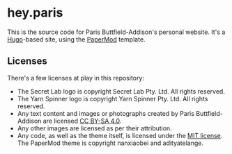 # hey.paris

This is the source code for Paris Buttfield-Addison's personal website. It's a [Hugo](https://gohugo.io/)-based site, using the [PaperMod](https://github.com/adityatelange/hugo-PaperMod/) template.

## Licenses

There's a few licenses at play in this repository:

* The Secret Lab logo is copyright Secret Lab Pty. Ltd. All rights reserved.
* The Yarn Spinner logo is copyright Yarn Spinner Pty. Ltd. All rights reserved.
* Any text content and images or photographs created by Paris Buttfield-Addison are licensed [CC BY-SA 4.0](https://creativecommons.org/licenses/by-sa/4.0/).
* Any other images are licensed as per their attribution.
* Any code, as well as the theme itself, is licensed under the [MIT license](https://opensource.org/license/mit). The PaperMod theme is copyright nanxiaobei and adityatelange.
